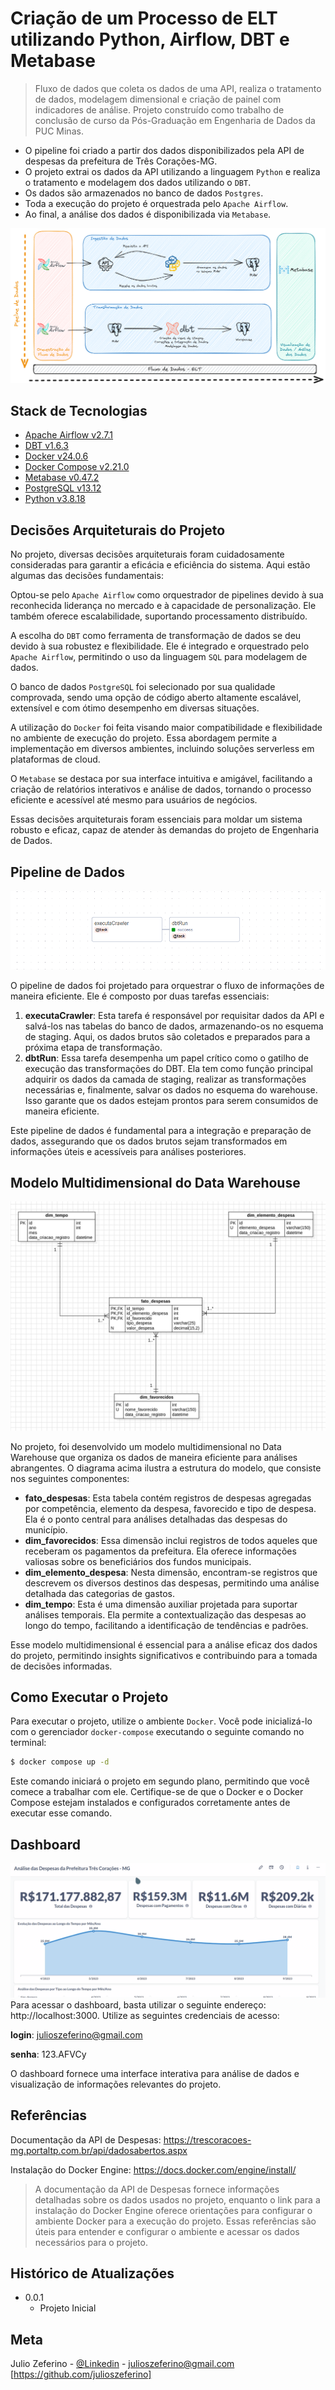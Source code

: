 # Criação de um Processo de ELT utilizando Python, Airflow, DBT e Metabase

> Fluxo de dados que coleta os dados de uma API, realiza o tratamento de dados, modelagem dimensional e criação de painel com indicadores de análise. Projeto construído como trabalho de conclusão de curso da Pós-Graduação em Engenharia de Dados da PUC Minas.

- O pipeline foi criado a partir dos dados disponibilizados pela API de despesas da prefeitura de Três Corações-MG.
- O projeto extrai os dados da API utilizando a linguagem `Python` e realiza o tratamento e modelagem dos dados utilizando o `DBT`.
- Os dados são armazenados no banco de dados `Postgres`.
- Toda a execução do projeto é orquestrada pelo `Apache Airflow`.
- Ao final, a análise dos dados é disponibilizada via `Metabase`.

![Alt text](docs/media/arquitetura-corrigido.png "Fluxo de Dados")

## Stack de Tecnologias
- [Apache Airflow v2.7.1](https://airflow.apache.org/)
- [DBT v1.6.3](https://www.getdbt.com/)
- [Docker v24.0.6](https://docs.docker.com/)
- [Docker Compose v2.21.0]()
- [Metabase v0.47.2](https://www.metabase.com/)
- [PostgreSQL v13.12](https://www.postgresql.org/)
- [Python v3.8.18](https://www.python.org/)

## Decisões Arquiteturais do Projeto

No projeto, diversas decisões arquiteturais foram cuidadosamente consideradas para garantir a eficácia e eficiência do sistema. Aqui estão algumas das decisões fundamentais:

Optou-se pelo `Apache Airflow` como orquestrador de pipelines devido à sua reconhecida liderança no mercado e à capacidade de personalização. Ele também oferece escalabilidade, suportando processamento distribuído.

A escolha do `DBT` como ferramenta de transformação de dados se deu devido à sua robustez e flexibilidade. Ele é integrado e orquestrado pelo `Apache Airflow`, permitindo o uso da linguagem `SQL` para modelagem de dados.

O banco de dados `PostgreSQL` foi selecionado por sua qualidade comprovada, sendo uma opção de código aberto altamente escalável, extensível e com ótimo desempenho em diversas situações.

A utilização do `Docker` foi feita visando maior compatibilidade e flexibilidade no ambiente de execução do projeto. Essa abordagem permite a implementação em diversos ambientes, incluindo soluções serverless em plataformas de cloud.

O `Metabase` se destaca por sua interface intuitiva e amigável, facilitando a criação de relatórios interativos e análise de dados, tornando o processo eficiente e acessível até mesmo para usuários de negócios.

Essas decisões arquiteturais foram essenciais para moldar um sistema robusto e eficaz, capaz de atender às demandas do projeto de Engenharia de Dados.

## Pipeline de Dados
![Alt text](docs/media/pipeline.png)

O pipeline de dados foi projetado para orquestrar o fluxo de informações de maneira eficiente. Ele é composto por duas tarefas essenciais:

1. **executaCrawler**: Esta tarefa é responsável por requisitar dados da API e salvá-los nas tabelas do banco de dados, armazenando-os no esquema de staging. Aqui, os dados brutos são coletados e preparados para a próxima etapa de transformação.
2. **dbtRun**: Essa tarefa desempenha um papel crítico como o gatilho de execução das transformações do DBT. Ela tem como função principal adquirir os dados da camada de staging, realizar as transformações necessárias e, finalmente, salvar os dados no esquema do warehouse. Isso garante que os dados estejam prontos para serem consumidos de maneira eficiente.

Este pipeline de dados é fundamental para a integração e preparação de dados, assegurando que os dados brutos sejam transformados em informações úteis e acessíveis para análises posteriores.

## Modelo Multidimensional do Data Warehouse
![Alt text](docs/media/modelo.png)

No projeto, foi desenvolvido um modelo multidimensional no Data Warehouse que organiza os dados de maneira eficiente para análises abrangentes. O diagrama acima ilustra a estrutura do modelo, que consiste nos seguintes componentes:

- **fato_despesas**: Esta tabela contém registros de despesas agregadas por competência, elemento da despesa, favorecido e tipo de despesa. Ela é o ponto central para análises detalhadas das despesas do município.
- **dim_favorecidos**: Essa dimensão inclui registros de todos aqueles que receberam os pagamentos da prefeitura. Ela oferece informações valiosas sobre os beneficiários dos fundos municipais.
- **dim_elemento_despesa**: Nesta dimensão, encontram-se registros que descrevem os diversos destinos das despesas, permitindo uma análise detalhada das categorias de gastos.
- **dim_tempo**: Esta é uma dimensão auxiliar projetada para suportar análises temporais. Ela permite a contextualização das despesas ao longo do tempo, facilitando a identificação de tendências e padrões.

Esse modelo multidimensional é essencial para a análise eficaz dos dados do projeto, permitindo insights significativos e contribuindo para a tomada de decisões informadas.

## Como Executar o Projeto
Para executar o projeto, utilize o ambiente `Docker`. Você pode inicializá-lo com o gerenciador `docker-compose` executando o seguinte comando no terminal:

```bash
$ docker compose up -d
```

Este comando iniciará o projeto em segundo plano, permitindo que você comece a trabalhar com ele. Certifique-se de que o Docker e o Docker Compose estejam instalados e configurados corretamente antes de executar esse comando.

## Dashboard
![Alt text](docs/media/dashboard.gif)
Para acessar o dashboard, basta utilizar o seguinte endereço: http://localhost:3000. Utilize as seguintes credenciais de acesso:

**login**: julioszeferino@gmail.com

**senha**: 123.AFVCy

O dashboard fornece uma interface interativa para análise de dados e visualização de informações relevantes do projeto.

## Referências
Documentação da API de Despesas: https://trescoracoes-mg.portaltp.com.br/api/dadosabertos.aspx

Instalação do Docker Engine: https://docs.docker.com/engine/install/

> A documentação da API de Despesas fornece informações detalhadas sobre os dados usados no projeto, enquanto o link para a instalação do Docker Engine oferece orientações para configurar o ambiente Docker para a execução do projeto. Essas referências são úteis para entender e configurar o ambiente e acessar os dados necessários para o projeto.

## Histórico de Atualizações

* 0.0.1
    * Projeto Inicial

## Meta

Julio Zeferino - [@Linkedin](https://www.linkedin.com/in/julioszeferino/) - julioszeferino@gmail.com
[https://github.com/julioszeferino]

